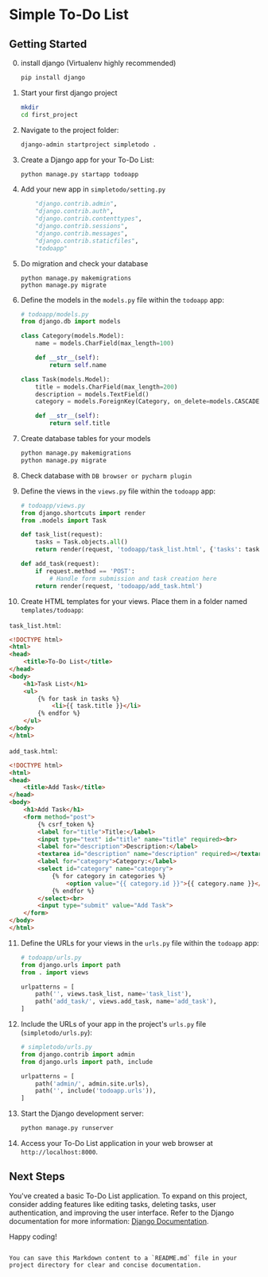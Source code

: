 # Simple To-Do List 

## Getting Started

0. install django (Virtualenv highly recommended)

   ```bash
   pip install django
   ```

1. Start your first django project 

   ```bash
   mkdir 
   cd first_project
   ```

2. Navigate to the project folder:

   ```bash
   django-admin startproject simpletodo .
   ```

3. Create a Django app for your To-Do List:

   ```bash
   python manage.py startapp todoapp
   ```

4. Add your new app in `simpletodo/setting.py`
   ```python
       "django.contrib.admin",
       "django.contrib.auth",
       "django.contrib.contenttypes",
       "django.contrib.sessions",
       "django.contrib.messages",
       "django.contrib.staticfiles",
       "todoapp"
   ```

5. Do migration and check your database
   ```shell
   python manage.py makemigrations  
   python manage.py migrate
   ```

   

6. Define the models in the `models.py` file within the `todoapp` app:

   ```python
   # todoapp/models.py
   from django.db import models
   
   class Category(models.Model):
       name = models.CharField(max_length=100)
   
       def __str__(self):
           return self.name
   
   class Task(models.Model):
       title = models.CharField(max_length=200)
       description = models.TextField()
       category = models.ForeignKey(Category, on_delete=models.CASCADE)
   
       def __str__(self):
           return self.title
   ```

7. Create database tables for your models

   ```bash
   python manage.py makemigrations
   python manage.py migrate
   ```

8. Check database with `DB browser or pycharm plugin`

9. Define the views in the `views.py` file within the `todoapp` app:

   ```python
   # todoapp/views.py
   from django.shortcuts import render
   from .models import Task
   
   def task_list(request):
       tasks = Task.objects.all()
       return render(request, 'todoapp/task_list.html', {'tasks': tasks})
   
   def add_task(request):
       if request.method == 'POST':
           # Handle form submission and task creation here
       return render(request, 'todoapp/add_task.html')
   ```

10. Create HTML templates for your views. Place them in a folder named `templates/todoapp`:

   `task_list.html`:

   ```html
   <!DOCTYPE html>
   <html>
   <head>
       <title>To-Do List</title>
   </head>
   <body>
       <h1>Task List</h1>
       <ul>
           {% for task in tasks %}
               <li>{{ task.title }}</li>
           {% endfor %}
       </ul>
   </body>
   </html>
   ```

   `add_task.html`:

   ```html
   <!DOCTYPE html>
   <html>
   <head>
       <title>Add Task</title>
   </head>
   <body>
       <h1>Add Task</h1>
       <form method="post">
           {% csrf_token %}
           <label for="title">Title:</label>
           <input type="text" id="title" name="title" required><br>
           <label for="description">Description:</label>
           <textarea id="description" name="description" required></textarea><br>
           <label for="category">Category:</label>
           <select id="category" name="category">
               {% for category in categories %}
                   <option value="{{ category.id }}">{{ category.name }}</option>
               {% endfor %}
           </select><br>
           <input type="submit" value="Add Task">
       </form>
   </body>
   </html>
   
   ```

11. Define the URLs for your views in the `urls.py` file within the `todoapp` app:

    ```python
    # todoapp/urls.py
    from django.urls import path
    from . import views
    
    urlpatterns = [
        path('', views.task_list, name='task_list'),
        path('add_task/', views.add_task, name='add_task'),
    ]
    ```

12. Include the URLs of your app in the project's `urls.py` file (`simpletodo/urls.py`):

    ```python
    # simpletodo/urls.py
    from django.contrib import admin
    from django.urls import path, include
    
    urlpatterns = [
        path('admin/', admin.site.urls),
        path('', include('todoapp.urls')),
    ]
    ```

13. Start the Django development server:

    ```bash
    python manage.py runserver
    ```

14. Access your To-Do List application in your web browser at `http://localhost:8000`.

## Next Steps

You've created a basic To-Do List application. To expand on this project, consider adding features like editing tasks, deleting tasks, user authentication, and improving the user interface. Refer to the Django documentation for more information: [Django Documentation](https://docs.djangoproject.com/en/stable/).

Happy coding!
```

You can save this Markdown content to a `README.md` file in your project directory for clear and concise documentation.